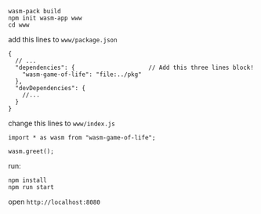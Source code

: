


```
wasm-pack build
npm init wasm-app www
cd www
```

add this lines to `www/package.json`

```
{
  // ...
  "dependencies": {                     // Add this three lines block!
    "wasm-game-of-life": "file:../pkg"
  },
  "devDependencies": {
    //...
  }
}
```

change this lines to `www/index.js`

```
import * as wasm from "wasm-game-of-life";

wasm.greet();
```

run:

```
npm install
npm run start
```

open `http://localhost:8080`
